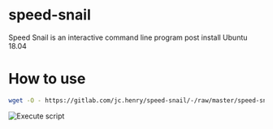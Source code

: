 # speed-snail

Speed Snail is an interactive command line program post install Ubuntu 18.04

# How to use 

```bash
wget -O - https://gitlab.com/jc.henry/speed-snail/-/raw/master/speed-snail.sh?inline=false | sudo bash
```

![Execute script](https://gitlab.com/jc.henry/speed-snail/-/raw/master/img/select_prog.png)